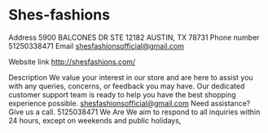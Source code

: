 # Shes-fashions
Address
5900 BALCONES DR STE 12182 AUSTIN, TX 78731
Phone number
51250338471
Email
shesfashionsofficial@gmail.com

Website link
http://shesfashions.com/

Description
We value your interest in our store and are here to assist you with any queries, concerns, or feedback you may have. Our dedicated customer support team is ready to help you have the best shopping experience possible. shesfashionsofficial@gmail.com Need assistance? Give us a call. 5125038471 We Are We aim to respond to all inquiries within 24 hours, except on weekends and public holidays,
